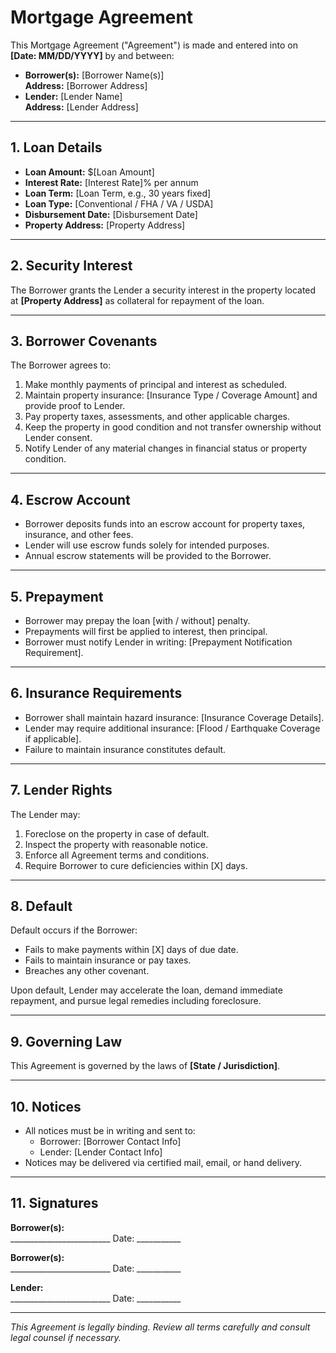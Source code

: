 # Mortgage Agreement

This Mortgage Agreement ("Agreement") is made and entered into on **[Date: MM/DD/YYYY]** by and between:

- **Borrower(s):** [Borrower Name(s)]  
  **Address:** [Borrower Address]  
- **Lender:** [Lender Name]  
  **Address:** [Lender Address]  

---

## 1. Loan Details

- **Loan Amount:** $[Loan Amount]  
- **Interest Rate:** [Interest Rate]% per annum  
- **Loan Term:** [Loan Term, e.g., 30 years fixed]  
- **Loan Type:** [Conventional / FHA / VA / USDA]  
- **Disbursement Date:** [Disbursement Date]  
- **Property Address:** [Property Address]  

---

## 2. Security Interest

The Borrower grants the Lender a security interest in the property located at **[Property Address]** as collateral for repayment of the loan.

---

## 3. Borrower Covenants

The Borrower agrees to:

1. Make monthly payments of principal and interest as scheduled.  
2. Maintain property insurance: [Insurance Type / Coverage Amount] and provide proof to Lender.  
3. Pay property taxes, assessments, and other applicable charges.  
4. Keep the property in good condition and not transfer ownership without Lender consent.  
5. Notify Lender of any material changes in financial status or property condition.  

---

## 4. Escrow Account

- Borrower deposits funds into an escrow account for property taxes, insurance, and other fees.  
- Lender will use escrow funds solely for intended purposes.  
- Annual escrow statements will be provided to the Borrower.  

---

## 5. Prepayment

- Borrower may prepay the loan [with / without] penalty.  
- Prepayments will first be applied to interest, then principal.  
- Borrower must notify Lender in writing: [Prepayment Notification Requirement].  

---

## 6. Insurance Requirements

- Borrower shall maintain hazard insurance: [Insurance Coverage Details].  
- Lender may require additional insurance: [Flood / Earthquake Coverage if applicable].  
- Failure to maintain insurance constitutes default.  

---

## 7. Lender Rights

The Lender may:

1. Foreclose on the property in case of default.  
2. Inspect the property with reasonable notice.  
3. Enforce all Agreement terms and conditions.  
4. Require Borrower to cure deficiencies within [X] days.  

---

## 8. Default

Default occurs if the Borrower:

- Fails to make payments within [X] days of due date.  
- Fails to maintain insurance or pay taxes.  
- Breaches any other covenant.  

Upon default, Lender may accelerate the loan, demand immediate repayment, and pursue legal remedies including foreclosure.

---

## 9. Governing Law

This Agreement is governed by the laws of **[State / Jurisdiction]**.

---

## 10. Notices

- All notices must be in writing and sent to:  
  - Borrower: [Borrower Contact Info]  
  - Lender: [Lender Contact Info]  
- Notices may be delivered via certified mail, email, or hand delivery.

---

## 11. Signatures

**Borrower(s):**  
_________________________  Date: ___________  

**Borrower(s):**  
_________________________  Date: ___________  

**Lender:**  
_________________________  Date: ___________  

---

*This Agreement is legally binding. Review all terms carefully and consult legal counsel if necessary.*
